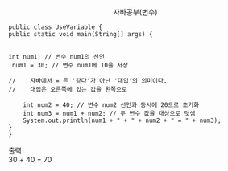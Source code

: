 <center>자바공부(변수)</center>

    public class UseVariable {
    public static void main(String[] args) {


    int num1; // 변수 num1의 선언
     num1 = 30; // 변수 num1에 10을 저장

    //    자바에서 = 은 '같다'가 아닌 '대입'의 의미이다.
    //    대입은 오른쪽에 있는 값을 왼쪽으로

        int num2 = 40; // 변수 num2 선언과 동시에 20으로 초기화
        int num3 = num1 + num2; // 두 변수 값을 대상으로 덧셈
        System.out.println(num1 + " + " + num2 + " = " + num3);
    }
    }

출력<br>
30 + 40 = 70

